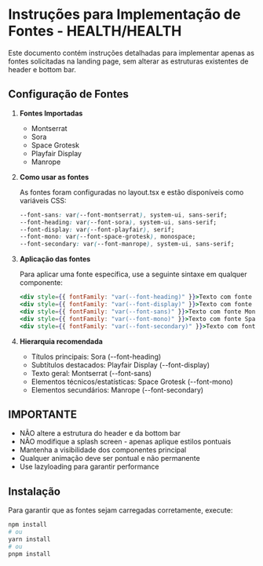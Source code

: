 # Instruções para Implementação de Fontes - HEALTH/HEALTH

Este documento contém instruções detalhadas para implementar apenas as fontes solicitadas na landing page, sem alterar as estruturas existentes de header e bottom bar.

## Configuração de Fontes

1. **Fontes Importadas**
   - Montserrat
   - Sora
   - Space Grotesk
   - Playfair Display
   - Manrope

2. **Como usar as fontes**
   
   As fontes foram configuradas no layout.tsx e estão disponíveis como variáveis CSS:
   
   ```css
   --font-sans: var(--font-montserrat), system-ui, sans-serif;
   --font-heading: var(--font-sora), system-ui, sans-serif;
   --font-display: var(--font-playfair), serif;
   --font-mono: var(--font-space-grotesk), monospace;
   --font-secondary: var(--font-manrope), system-ui, sans-serif;
   ```

3. **Aplicação das fontes**
   
   Para aplicar uma fonte específica, use a seguinte sintaxe em qualquer componente:
   
   ```jsx
   <div style={{ fontFamily: "var(--font-heading)" }}>Texto com fonte Sora</div>
   <div style={{ fontFamily: "var(--font-display)" }}>Texto com fonte Playfair</div>
   <div style={{ fontFamily: "var(--font-sans)" }}>Texto com fonte Montserrat</div>
   <div style={{ fontFamily: "var(--font-mono)" }}>Texto com fonte Space Grotesk</div>
   <div style={{ fontFamily: "var(--font-secondary)" }}>Texto com fonte Manrope</div>
   ```

4. **Hierarquia recomendada**
   
   - Títulos principais: Sora (--font-heading)
   - Subtítulos destacados: Playfair Display (--font-display)
   - Texto geral: Montserrat (--font-sans)
   - Elementos técnicos/estatísticas: Space Grotesk (--font-mono)
   - Elementos secundários: Manrope (--font-secondary)

## IMPORTANTE

* NÃO altere a estrutura do header e da bottom bar
* NÃO modifique a splash screen - apenas aplique estilos pontuais
* Mantenha a visibilidade dos componentes principal
* Qualquer animação deve ser pontual e não permanente
* Use lazyloading para garantir performance

## Instalação

Para garantir que as fontes sejam carregadas corretamente, execute:

```bash
npm install
# ou
yarn install
# ou 
pnpm install
```
